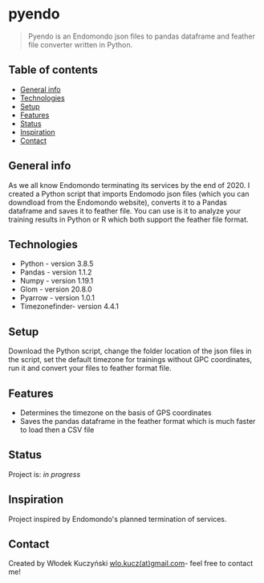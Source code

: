 # pyendo
> Pyendo is an Endomondo json files to pandas dataframe and feather file converter written in Python. 

## Table of contents
* [General info](#general-info)
* [Technologies](#technologies)
* [Setup](#setup)
* [Features](#features)
* [Status](#status)
* [Inspiration](#inspiration)
* [Contact](#contact)

## General info
As we all know Endomondo terminating its services by the end of 2020. I created a Python script that imports Endomodo json files (which you can downdload from the Endomondo website), converts it to a Pandas dataframe and saves it to feather file.
You can use is it to analyze your training results in Python or R which both support the feather file format.

## Technologies
* Python - version 3.8.5
* Pandas - version 1.1.2
* Numpy - version 1.19.1
* Glom - version 20.8.0
* Pyarrow - version 1.0.1
* Timezonefinder- version 4.4.1

## Setup
Download the Python script, change the folder location of the json files in the script, set the default timezone for trainings without GPC coordinates, run it and convert your files to feather format file. 


## Features
* Determines the timezone on the basis of GPS coordinates
* Saves the pandas dataframe in the feather format which is much faster to load then a CSV file


## Status
Project is: _in progress_

## Inspiration
Project inspired by Endomondo's planned termination of services.

## Contact
Created by Włodek Kuczyński [wlo.kucz(at)gmail.com](mailto:wlo.kucz@gmail.com)- feel free to contact me!